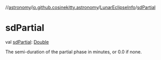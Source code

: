 //[astronomy](../../../index.md)/[io.github.cosinekitty.astronomy](../index.md)/[LunarEclipseInfo](index.md)/[sdPartial](sd-partial.md)

# sdPartial

val [sdPartial](sd-partial.md): [Double](https://kotlinlang.org/api/latest/jvm/stdlib/kotlin/-double/index.html)

The semi-duration of the partial phase in minutes, or 0.0 if none.
